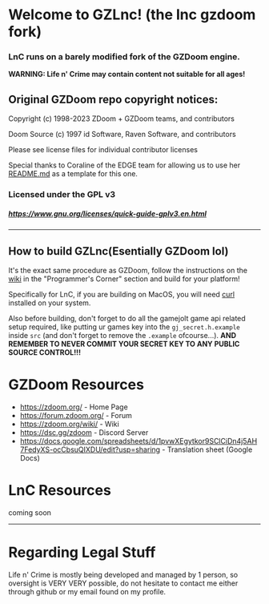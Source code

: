# Welcome to GZLnc! (the lnc gzdoom fork)

### LnC runs on a barely modified fork of the GZDoom engine.

**WARNING: Life n' Crime may contain content not suitable for all ages!**

## Original GZDoom repo copyright notices:

Copyright (c) 1998-2023 ZDoom + GZDoom teams, and contributors

Doom Source (c) 1997 id Software, Raven Software, and contributors

Please see license files for individual contributor licenses

Special thanks to Coraline of the EDGE team for allowing us to use her [README.md](https://github.com/3dfxdev/EDGE/blob/master/README.md) as a template for this one.

### Licensed under the GPL v3
##### https://www.gnu.org/licenses/quick-guide-gplv3.en.html

---

## How to build GZLnc(Esentially GZDoom lol)

It's the exact same procedure as GZDoom, follow the instructions on the [wiki](https://zdoom.org/wiki/) in the "Programmer's Corner" section and build for your platform!

Specifically for LnC, if you are building on MacOS, you will need [curl](https://curl.se/download.html) installed on your system.

Also before building, don't forget to do all the gamejolt game api related setup required, like putting ur games key into the `gj_secret.h.example` inside `src` (and don't forget to remove the `.example` ofcourse...). **AND REMEMBER TO NEVER COMMIT YOUR SECRET KEY TO ANY PUBLIC SOURCE CONTROL!!!**

# GZDoom Resources
- https://zdoom.org/ - Home Page
- https://forum.zdoom.org/ - Forum
- https://zdoom.org/wiki/ - Wiki
- https://dsc.gg/zdoom - Discord Server
- https://docs.google.com/spreadsheets/d/1pvwXEgytkor9SClCiDn4j5AH7FedyXS-ocCbsuQIXDU/edit?usp=sharing - Translation sheet (Google Docs)

# LnC Resources
coming soon

---

# Regarding Legal Stuff

Life n' Crime is mostly being developed and managed by 1 person, so oversight is VERY VERY possible, do not hesitate to contact me either through github or my email found on my profile.
